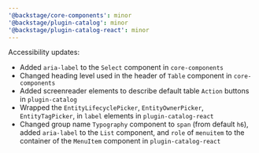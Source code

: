 ```yaml
---
'@backstage/core-components': minor
'@backstage/plugin-catalog': minor
'@backstage/plugin-catalog-react': minor
---
```


Accessibility updates:

- Added `aria-label` to the `Select` component in `core-components`
- Changed heading level used in the header of `Table` component in `core-components`
- Added screenreader elements to describe default table `Action` buttons in `plugin-catalog`
- Wrapped the `EntityLifecyclePicker`, `EntityOwnerPicker`, `EntityTagPicker`, in `label` elements in `plugin-catalog-react`
- Changed group name `Typography` component to `span` (from default `h6`), added `aria-label` to the `List` component, and `role` of `menuitem` to the container of the `MenuItem` component in `plugin-catalog-react`
